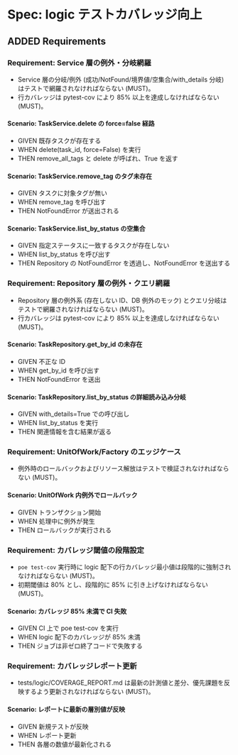 # Spec: logic テストカバレッジ向上

<!-- OPENSPEC:START -->

## ADDED Requirements

### Requirement: Service 層の例外・分岐網羅

- Service 層の分岐/例外 (成功/NotFound/境界値/空集合/with_details 分岐) はテストで網羅されなければならない (MUST)。
- 行カバレッジは pytest-cov により 85% 以上を達成しなければならない (MUST)。

#### Scenario: TaskService.delete の force=false 経路

- GIVEN 既存タスクが存在する
- WHEN delete(task_id, force=False) を実行
- THEN remove_all_tags と delete が呼ばれ、True を返す

#### Scenario: TaskService.remove_tag のタグ未存在

- GIVEN タスクに対象タグが無い
- WHEN remove_tag を呼び出す
- THEN NotFoundError が送出される

#### Scenario: TaskService.list_by_status の空集合

- GIVEN 指定ステータスに一致するタスクが存在しない
- WHEN list_by_status を呼び出す
- THEN Repository の NotFoundError を透過し、NotFoundError を送出する

### Requirement: Repository 層の例外・クエリ網羅

- Repository 層の例外系 (存在しない ID、DB 例外のモック) とクエリ分岐はテストで網羅されなければならない (MUST)。
- 行カバレッジは pytest-cov により 85% 以上を達成しなければならない (MUST)。

#### Scenario: TaskRepository.get_by_id の未存在

- GIVEN 不正な ID
- WHEN get_by_id を呼び出す
- THEN NotFoundError を送出

#### Scenario: TaskRepository.list_by_status の詳細読み込み分岐

- GIVEN with_details=True での呼び出し
- WHEN list_by_status を実行
- THEN 関連情報を含む結果が返る

### Requirement: UnitOfWork/Factory のエッジケース

- 例外時のロールバックおよびリソース解放はテストで検証されなければならない (MUST)。

#### Scenario: UnitOfWork 内例外でロールバック

- GIVEN トランザクション開始
- WHEN 処理中に例外が発生
- THEN ロールバックが実行される

### Requirement: カバレッジ閾値の段階設定

- `poe test-cov` 実行時に logic 配下の行カバレッジ最小値は段階的に強制されなければならない (MUST)。
- 初期閾値は 80% とし、段階的に 85% に引き上げなければならない (MUST)。

#### Scenario: カバレッジ 85% 未満で CI 失敗

- GIVEN CI 上で poe test-cov を実行
- WHEN logic 配下のカバレッジが 85% 未満
- THEN ジョブは非ゼロ終了コードで失敗する

### Requirement: カバレッジレポート更新

- tests/logic/COVERAGE_REPORT.md は最新の計測値と差分、優先課題を反映するよう更新されなければならない (MUST)。

#### Scenario: レポートに最新の層別値が反映

- GIVEN 新規テストが反映
- WHEN レポート更新
- THEN 各層の数値が最新化される

<!-- OPENSPEC:END -->
